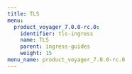 ```yaml
---
title: TLS
menu:
  product_voyager_7.0.0-rc.0:
    identifier: tls-ingress
    name: TLS
    parent: ingress-guides
    weight: 15
menu_name: product_voyager_7.0.0-rc.0
---
```

